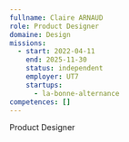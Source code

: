 ```yaml
---
fullname: Claire ARNAUD
role: Product Designer
domaine: Design
missions:
  - start: 2022-04-11
    end: 2025-11-30
    status: independent
    employer: UT7
    startups:
      - la-bonne-alternance
competences: []
---
```

Product Designer